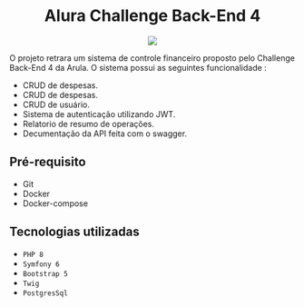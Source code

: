 <h1 align="center"!>Alura Challenge Back-End 4</h1>

<p align="center">
<img src="http://img.shields.io/static/v1?label=STATUS&message=BETA&color=GREEN&style=for-the-badge"/>
</p>

O projeto retrara um sistema de controle financeiro proposto pelo Challenge Back-End 4 da Arula. O sistema possui as seguintes funcionalidade :

- CRUD de despesas.
- CRUD de despesas.
- CRUD de usuário.
- Sistema de autenticação utilizando JWT.
- Relatorio de resumo de operações.
- Decumentação da API feita com o swagger.


## Pré-requisito
- Git
- Docker
- Docker-compose

## Tecnologias utilizadas

- ``PHP 8``
- ``Symfony 6``
- ``Bootstrap 5``
- ``Twig``
- ``PostgresSql``
